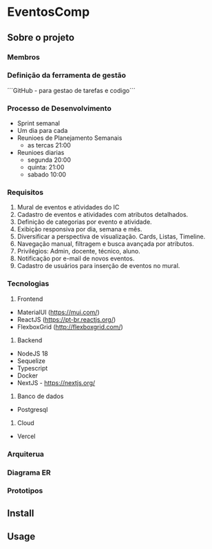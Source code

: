 # EventosComp

## Sobre o projeto


### Membros

### Definição da ferramenta de gestão

´´´GitHub - para gestao de tarefas e codigo´´´

### Processo de Desenvolvimento
 - Sprint semanal
 - Um dia para cada 
 - Reunioes de Planejamento Semanais 
    - as tercas 21:00
 - Reunioes diarias 
    - segunda 20:00
    - quinta: 21:00
    - sabado 10:00
### Requisitos
1. Mural de eventos e atividades do IC
1. Cadastro de eventos e atividades com atributos detalhados.
1. Definição de categorias por evento e atividade.
1. Exibição responsiva por dia, semana e mês.
1. Diversificar a perspectiva de visualização. Cards, Listas, Timeline.
1. Navegação manual, filtragem e busca avançada por atributos.
1. Privilégios: Admin, docente, técnico, aluno.
1. Notificação por e-mail de novos eventos.
1. Cadastro de usuários para inserção de eventos no mural.
### Tecnologias
1. Frontend
- MaterialUI (https://mui.com/)
- ReactJS (https://pt-br.reactjs.org/)
- FlexboxGrid (http://flexboxgrid.com/)
1. Backend
- NodeJS 18 
- Sequelize
- Typescript
- Docker
- NextJS - https://nextjs.org/
1. Banco de dados
- Postgresql
1. Cloud
- Vercel
### Arquiterua
### Diagrama ER
### Prototipos



## Install


## Usage



